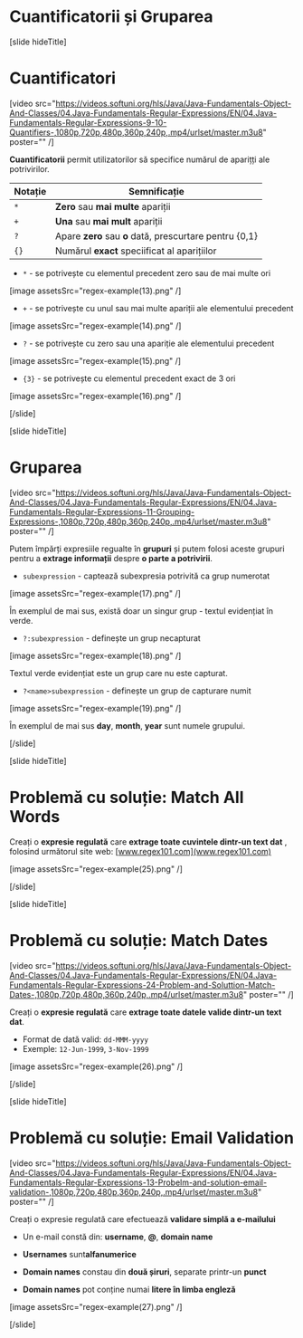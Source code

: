 # Cuantificatorii și Gruparea

[slide hideTitle]
# Cuantificatori

[video src="https://videos.softuni.org/hls/Java/Java-Fundamentals-Object-And-Classes/04.Java-Fundamentals-Regular-Expressions/EN/04.Java-Fundamentals-Regular-Expressions-9-10-Quantifiers-,1080p,720p,480p,360p,240p,.mp4/urlset/master.m3u8" poster="" /]

**Cuantificatorii** permit utilizatorilor să specifice numărul de aparițți ale potrivirilor.

| **Notație** | **Semnificație** |
| --- | --- |
|`*`|**Zero** sau **mai multe** apariții|
|`+`|**Una** sau **mai mult** apariții|
|`?`|Apare **zero** sau **o** dată, prescurtare pentru {0,1}|
|`{}`|Numărul **exact** speciificat al aparițiilor|

- `*` - se potrivește cu elementul precedent zero sau de mai multe ori

[image assetsSrc="regex-example(13).png" /]

- `+` - se potrivește cu unul sau mai multe apariții ale elementului precedent

[image assetsSrc="regex-example(14).png" /]

- `?` - se potrivește cu zero sau una apariție ale elementului precedent

[image assetsSrc="regex-example(15).png" /]

- `{3}` - se potrivește cu elementul precedent exact de 3 ori

[image assetsSrc="regex-example(16).png" /]

[/slide]

[slide hideTitle]

# Gruparea

[video src="https://videos.softuni.org/hls/Java/Java-Fundamentals-Object-And-Classes/04.Java-Fundamentals-Regular-Expressions/EN/04.Java-Fundamentals-Regular-Expressions-11-Grouping-Expressions-,1080p,720p,480p,360p,240p,.mp4/urlset/master.m3u8" poster="" /]

Putem împărți expresiile regualte în **grupuri** și putem folosi aceste grupuri pentru a **extrage informații** despre **o parte a potrivirii**.

- `subexpression` - captează subexpresia potrivită ca grup numerotat

[image assetsSrc="regex-example(17).png" /]

În exemplul de mai sus, există doar un singur grup - textul evidențiat în verde.

- `?:subexpression` - definește un grup necapturat

[image assetsSrc="regex-example(18).png" /]

Textul verde evidențiat este un grup care nu este capturat.

- `?<name>subexpression` - definește un grup de capturare numit

[image assetsSrc="regex-example(19).png" /]

În exemplul de mai sus **day**, **month**, **year** sunt numele grupului.

[/slide]

[slide hideTitle]
# Problemă cu soluție: Match All Words

Creați o **expresie regulată** care **extrage toate cuvintele dintr-un text dat** , folosind următorul site web: 
[www.regex101.com](www.regex101.com)

[image assetsSrc="regex-example(25).png" /]


[/slide]

[slide hideTitle]
# Problemă  cu soluție: Match Dates

[video src="https://videos.softuni.org/hls/Java/Java-Fundamentals-Object-And-Classes/04.Java-Fundamentals-Regular-Expressions/EN/04.Java-Fundamentals-Regular-Expressions-24-Problem-and-Soluttion-Match-Dates-,1080p,720p,480p,360p,240p,.mp4/urlset/master.m3u8" poster="" /]

Creați o **expresie regulată** care **extrage toate  datele valide  dintr-un text dat**.

- Format de dată valid: `dd-MMM-yyyy`
- Exemple: `12-Jun-1999`, `3-Nov-1999`

[image assetsSrc="regex-example(26).png" /]

[/slide]


[slide hideTitle]
# Problemă cu soluție: Email Validation

[video src="https://videos.softuni.org/hls/Java/Java-Fundamentals-Object-And-Classes/04.Java-Fundamentals-Regular-Expressions/EN/04.Java-Fundamentals-Regular-Expressions-13-Probelm-and-solution-email-validation-,1080p,720p,480p,360p,240p,.mp4/urlset/master.m3u8" poster="" /]

Creați o expresie regulată care efectuează **validare simplă a e-mailului**

- Un e-mail constă din: **username**, **@**, **domain name**

- **Usernames** sunt**alfanumerice**

- **Domain names** constau din **două șiruri**, separate printr-un **punct**

- **Domain names** pot conține numai **litere în limba engleză**

[image assetsSrc="regex-example(27).png" /]

[/slide]
